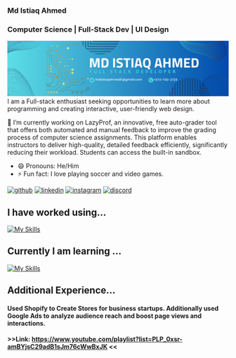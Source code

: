 ### Md Istiaq Ahmed
### Computer Science | Full-Stack Dev | UI Design
![Computer Science | Design and Structure | UI ](https://github.com/iaifti/iaifti/blob/main/Navy%20Blue%20Geometric%20Technology%20LinkedIn%20Banner%20(1).png?raw=true)
I am a Full-stack enthusiast seeking opportunities to learn more about programming and creating interactive, user-friendly web design.

🔭 I’m currently working on LazyProf, an innovative, free auto-grader tool that offers both automated and manual feedback to improve the grading process of computer science assignments. This platform enables instructors to deliver high-quality, detailed feedback efficiently, significantly reducing their workload. Students can access the built-in sandbox.  

- 😄 Pronouns: He/Him 
- ⚡ Fun fact: I love playing soccer and video games.

[<img src='https://cdn.jsdelivr.net/npm/simple-icons@3.0.1/icons/github.svg' alt='github' height='40'>](https://github.com/iafiti)  [<img src='https://cdn.jsdelivr.net/npm/simple-icons@3.0.1/icons/linkedin.svg' alt='linkedin' height='40'>](https://www.linkedin.com/in/www.linkedin.com/in/ahmedmdistiaq/)  [<img src='https://cdn.jsdelivr.net/npm/simple-icons@3.0.1/icons/instagram.svg' alt='instagram' height='40'>](https://www.instagram.com/ifti._/)  [<img src='https://cdn.jsdelivr.net/npm/simple-icons@3.0.1/icons/discord.svg' alt='discord' height='40'>](_istiaq)  

## I have worked using...

[![My Skills](https://skillicons.dev/icons?i=java,cpp,c,python,linux,html,javascript,css,docker,figma,cs&perline=20)](https://skillicons.dev)

## Currently I am learning ...

[![My Skills](https://skillicons.dev/icons?i=aws,react,nextjs,bootstrap&perline=10)](https://skillicons.dev)

## Additional Experience...

#### Used Shopify to Create Stores for business startups. Additionally used Google Ads to analyze audience reach and boost page views and interactions.
#### >>Link: https://www.youtube.com/playlist?list=PLP_0xsr-amBYjsC29adB1sJm76cWwBxJK <<
